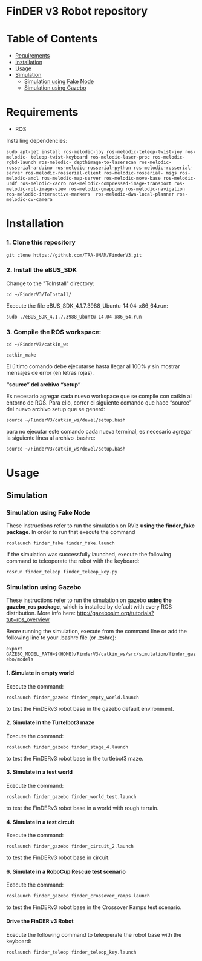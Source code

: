  # FinDER v3 Robot repository
 
 # Table of Contents
 * [Requirements](#requirements)
 * [Installation](#installation)
 * [Usage](#usage)
  * [Simulation](#simulation)
    * [Simulation using Fake Node](#simulation-using-fake-node)
    * [Simulation using Gazebo](#simulation-using-gazebo)

# Requirements
- ROS

Installing dependencies:

`sudo apt-get install ros-melodic-joy ros-melodic-teleop-twist-joy ros-melodic-
teleop-twist-keyboard ros-melodic-laser-proc ros-melodic-rgbd-launch ros-melodic-
depthimage-to-laserscan ros-melodic-rosserial-arduino ros-melodic-rosserial-python
ros-melodic-rosserial-server ros-melodic-rosserial-client ros-melodic-rosserial-
msgs ros-melodic-amcl ros-melodic-map-server ros-melodic-move-base ros-melodic-urdf
ros-melodic-xacro ros-melodic-compressed-image-transport ros-melodic-rqt-image-view
ros-melodic-gmapping ros-melodic-navigation ros-melodic-interactive-markers 
ros-melodic-dwa-local-planner ros-melodic-cv-camera`

# Installation
### 1. Clone this repository
`git clone https://github.com/TRA-UNAM/FinderV3.git`

### 2. Install the eBUS_SDK
Change to the "ToInstall" directory:

`cd ~/FinderV3/ToInstall/`

Execute the file eBUS_SDK_4.1.7.3988_Ubuntu-14.04-x86_64.run:

`sudo ./eBUS_SDK_4.1.7.3988_Ubuntu-14.04-x86_64.run`

### 3. Compile the ROS workspace:
`cd ~/FinderV3/catkin_ws`

`catkin_make`

El último comando debe ejecutarse hasta llegar al 100% y sin mostrar mensajes de error (en letras
rojas).

**“source” del archivo “setup”**

Es necesario agregar cada nuevo workspace que se compile con catkin al entorno de ROS. Para ello,
correr el siguiente comando que hace “source” del nuevo archivo setup que se generó:

`source ~/FinderV3/catkin_ws/devel/setup.bash`

para no ejecutar este comando cada nueva terminal, es necesario agregar la siguiente línea al
archivo .bashrc:

`source ~/FinderV3/catkin_ws/devel/setup.bash`

# Usage
## Simulation
### Simulation using Fake Node
These instructions refer to run the simulation on RViz **using the finder_fake package**. In order to run that execute the command 

`roslaunch finder_fake finder_fake.launch`

If the simulation was successfully launched, execute the following command to teleoperate the robot with the keyboard:  

`rosrun finder_teleop finder_teleop_key.py`

### Simulation using Gazebo
These instructions refer to run the simulation on gazebo **using the gazebo_ros package**, which is installed by default with every ROS distribution. More info here: http://gazebosim.org/tutorials?tut=ros_overview

Beore running the simulation, execute from the command line or add the following line to your .bashrc file (or .zshrc):

`export GAZEBO_MODEL_PATH=${HOME}/FinderV3/catkin_ws/src/simulation/finder_gazebo/models`

#### 1. Simulate in empty world
Execute the command:

`roslaunch finder_gazebo finder_empty_world.launch`

to test the FinDERv3 robot base in the gazebo default environment.
 
#### 2. Simulate in the Turtelbot3 maze
Execute the command:

`roslaunch finder_gazebo finder_stage_4.launch`

to test the FinDERv3 robot base in the turtlebot3 maze.
 
#### 3. Simulate in a test world
Execute the command:

`roslaunch finder_gazebo finder_world_test.launch`

to test the FinDERv3 robot base in a world with rough terrain.

#### 4. Simulate in a test circuit
Execute the command:

`roslaunch finder_gazebo finder_circuit_2.launch`

to test the FinDERv3 robot base in circuit.

#### 6. Simulate in a RoboCup Rescue test scenario
Execute the command:

`roslaunch finder_gazebo finder_crossover_ramps.launch`

to test the FinDERv3 robot base in the Crossover Ramps test scenario.
 
#### Drive the FinDER v3 Robot
Execute the following command to teleoperate the robot base with the keyboard:

`roslaunch finder_teleop finder_teleop_key.launch`
 
